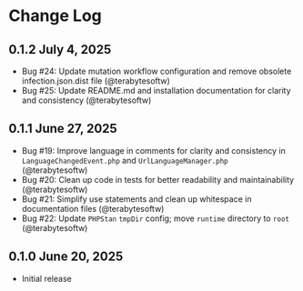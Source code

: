 # Change Log

## 0.1.2 July 4, 2025

- Bug #24: Update mutation workflow configuration and remove obsolete infection.json.dist file (@terabytesoftw)
- Bug #25: Update README.md and installation documentation for clarity and consistency (@terabytesoftw)

## 0.1.1 June 27, 2025

- Bug #19: Improve language in comments for clarity and consistency in `LanguageChangedEvent.php` and `UrlLanguageManager.php` (@terabytesoftw)
- Bug #20: Clean up code in tests for better readability and maintainability (@terabytesoftw)
- Bug #21: Simplify use statements and clean up whitespace in documentation files (@terabytesoftw)
- Bug #22: Update `PHPStan` `tmpDir` config; move `runtime` directory to `root` (@terabytesoftw)

## 0.1.0 June 20, 2025

- Initial release
